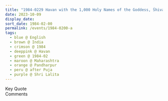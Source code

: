 ```yaml
---
title: "1984-0229 Havan with the 1,000 Holy Names of the Goddess, Śhiva Is a Fast Number and We Have Asked the Śhiva Tattwa to Enter into the Viṣhṇu Virāṭa, right after the Śhivarātri Pūjā, Banks of Chandrabhāgā River near Śhrī Viṭṭhala Temple, Paṃḍharapūr, Maharashtra, India"
date: 2023-10-09
display_date: 
sort_date: 1984-02-00
permalink: /events/1984-0200-a
tags:
  - blue @ English
  - brown @ India
  - crimson @ 1984
  - deeppink @ Havan
  - green @ 1984-02
  - maroon @ Maharashtra
  - orange @ Pandharpur
  - peru @ after Puja
  - purple @ Shri Lalita
---
```


<wave-list>
  <list-title color="green" width="75">Key Quote</list-title>
  <list-item color="BlanchedAlmond"  width="200"></list-item>
  <list-item color="Lavender"></list-item>
  <list-item color="BlanchedAlmond"></list-item>
</wave-list>

<br>

<wave-list>
  <list-title color="green" width="75">Comments</list-title>
  <list-item color="BlanchedAlmond"  width="200"></list-item>
  <list-item color="Lavender"></list-item>
  <list-item color="BlanchedAlmond"></list-item>
</wave-list>